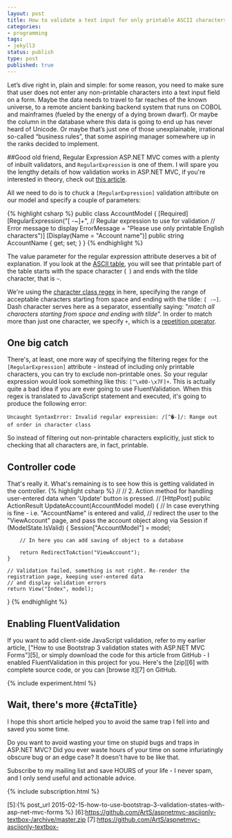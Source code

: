 ```yaml
---
layout: post
title: How to validate a text input for only printable ASCII characters in ASP.NET MVC
categories:
- programming
tags:
- jekyll3
status: publish
type: post
published: true
---
```

Let’s dive right in, plain and simple: for some reason, you need to make sure that user does not
enter any non-printable characters into a text input field on a form. Maybe the data needs to travel
to far reaches of the known universe, to a remote ancient banking backend system that runs on COBOL
and mainframes (fueled by the energy of a dying brown dwarf). Or maybe the column in the database
where this data is going to end up has never heard of Unicode. Or maybe that’s just one of those
unexplainable, irrational so-called “business rules”, that some aspiring manager somewhere up in the
ranks decided to implement.

##Good old friend, Regular Expression
ASP.NET MVC comes with a plenty of inbuilt validators, and `RegularExpression` is one of them. I
will spare you the lengthy details of how validation works in ASP.NET MVC, if you're interested
in theory, check out [this article][1].

All we need to do is to chuck a `[RegularExpression]` validation attribute on our model and specify
a couple of parameters:

{% highlight csharp %}
public class AccountModel
{
    [Required]
    [RegularExpression("[ -~]+", // Regular expression to use for validation
                       // Error message to display
                       ErrorMessage = "Please use only printable English characters")]
    [Display(Name = "Account name")]
    public string AccountName { get; set; }
}
{% endhighlight %}

The value parameter for the regular expression attribute deserves a bit of explanation. If you look
at the [ASCII table][2], you will see that printable part of the table starts with the space
character (` `) and ends with the tilde character, that is `~`.

We're using the [character class regex][3] in here, specifying the range of acceptable characters
starting from space and ending with the tilde: `[ -~]`. Dash character serves here as a separator,
essentially saying: "_match all characters starting from space and ending with tilde_". In order to
match more than just one character, we specify `+`, which is a [repetition operator][4].

## One big catch
There's, at least, one more way of specifying the filtering regex for the `[RegularExpression]`
attribute - instead of including only printable characters, you can try to exclude non-printable
ones. So your regular expression would look something like this: `[^\x00-\x7F]+`. This is actually
quite a bad idea if you are ever going to use FluentValidation. When this regex is translated to
JavaScript statement and executed, it's going to produce the following error:

`Uncaught SyntaxError: Invalid regular expression: /[^�-]/: Range out of order in character class`

So instead of filtering out non-printable characters explicitly, just stick to checking that all
characters are, in fact, printable.

## Controller code
That's really it. What's remaining is to see how this is getting validated in the controller.
{% highlight csharp %}
//
// 2. Action method for handling user-entered data when 'Update' button is pressed.
//
[HttpPost]
public ActionResult UpdateAccount(AccountModel model)
{
    // In case everything is fine - i.e. "AccountName" is entered and valid,
    // redirect the user to the "ViewAccount" page, and pass the account object along via Session
    if (ModelState.IsValid)
    {
        Session["AccountModel"] = model;

        // In here you can add saving of object to a database

        return RedirectToAction("ViewAccount");
    }

    // Validation failed, something is not right. Re-render the registration page, keeping user-entered data
    // and display validation errors
    return View("Index", model);
}
{% endhighlight %}

## Enabling FluentValidation
If you want to add client-side JavaScript validation, refer to my earlier article, ["How to use
Bootstrap 3 validation states with ASP.NET MVC Forms"][5], or simply download the code for this
article from GitHub - I enabled FluentValidation in this project for you. Here's the [zip][6] with
complete source code, or you can [browse it][7] on GitHub.

{% include experiment.html %}

## Wait, there's more {#ctaTitle}
I hope this short article helped you to avoid the same trap I fell into and saved you some time.

Do you want to avoid wasting your time on stupid bugs and traps in ASP.NET MVC? Did you ever waste
hours of your time on some infuriatingly obscure bug or an edge case? It doesn't have to be
like that.

Subscribe to my mailing list and save HOURS of your life - I never spam, and I only send useful and
actionable advice.

{% include subscription.html %}

[1]:http://www.asp.net/mvc/overview/getting-started/introduction/adding-validation
[2]:https://en.wikipedia.org/wiki/ASCII#ASCII_printable_code_chart
[3]:http://www.regular-expressions.info/charclass.html
[4]:http://www.regular-expressions.info/repeat.html
[5]:{% post_url 2015-02-15-how-to-use-bootstrap-3-validation-states-with-asp-net-mvc-forms %}
[6]:https://github.com/ArtS/aspnetmvc-asciionly-textbox-/archive/master.zip
[7]:https://github.com/ArtS/aspnetmvc-asciionly-textbox-
